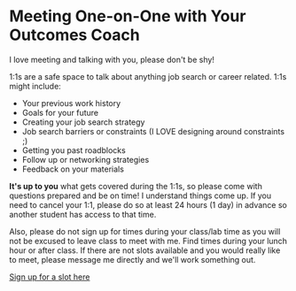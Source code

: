 # Meeting One-on-One with Your Outcomes Coach

I love meeting and talking with you, please don't be shy! 

1:1s are a safe space to talk about anything job search or career related. 1:1s might include:
- Your previous work history 
- Goals for your future 
- Creating your job search strategy 
- Job search barriers or constraints (I LOVE designing around constraints ;)
- Getting you past roadblocks 
- Follow up or networking strategies 
- Feedback on your materials 

**It's up to you** what gets covered during the 1:1s, so please come with questions prepared and be on time! I understand things come up. If you need to cancel your 1:1, please do so at least 24 hours (1 day) in advance so another student has access to that time. 

Also, please do not sign up for times during your class/lab time as you will not be excused to leave class to meet with me. Find times during your lunch hour or after class. If there are not slots available and you would really like to meet, please message me directly and we'll work something out.  

[Sign up for a slot here](https://calendly.com/jennifer-youngblood)
